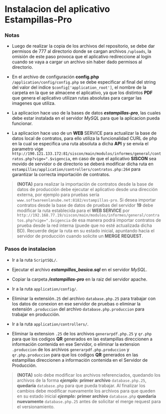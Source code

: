 Instalacion del aplicativo Estampillas-Pro
=========


### Notas

- Luego de realizar la copia de los archivos del repositorio, se debe dar permisos de 777 al directorio donde se cargan archivos ```/uploads```, la omisión de este paso provoca que el aplicativo redireccione al login cuando se vaya a cargar un archivo sin haber dado permisos al directorio.

- En el archivo de configuración **config.php**  ```/application/config/config.php``` se debe especificar al final del string del valor del indice ```$config['application_root']```, el nombre de la carpeta en la que se almacene el aplicativo, ya que los distintos **PDF** que genera el aplicativo utilizan rutas absolutas para cargar las imagenes que utiliza. 

- La aplicacion hace uso de la bases de datos ***estampillas-pro***, las cuales debe estar instalada en el servidor *MySQL* para que la aplicacion pueda funcionar.

- La aplicacion hace uso de un **WEB** SERVICE para actualizar la base de datos local de contratos, para ello utiliza la funcionalidad CURL de php en la cual se especifica una ruta absoluta a dicha **API** y se envía el parametro vige ```http://190.121.133.172:81/siscon/main/modulos/informes/general/contratos.php?vige=".$vigencia```, en caso de que el aplicativo **SISCON** sea movido de servidor o de directorio se deberá modificar dicha ruta en ```estampillas/application/controllers/contratos.php:264``` para garantizar la correcta importación de contratos.

> **(NOTA)** para realizar la importación de contratos desde la base de datos de producción debe ejecutar el aplicativo desde una dirección externa, por ejemplo para pruebas sería ```www.softwareenlanube.net:8182/estampillas-pro```. Si desea importar contratos desde la base de datos de pruebas del servidor **19** debe modificar la ruta establecida para el **WEB SERVICE** por ```http://192.168.77.19/siscon/main/modulos/informes/general/contratos.php?vige=".$vigencia``` de esa manera podrá importar contratos de prueba desde la red interna (puede que no esté actualizada dicha BD). Recuerde dejar la ruta en su estado inicial, apuntando hacia el servidor de producción cuando solicite un **MERGE REQUEST**.



### Pasos de instalacion

- Ir a la ruta ```ScriptSQL/```.
- Ejecutar el archivo ***estampillas_basica.sql*** en el servidor *MySQL*.
- Copiar la carpeta ***/estampillas-pro*** en la raiz del servidor apache.


- Ir a la ruta ```application/config/```.
- Eliminar la extensión```.25``` del archivo ```database.php.25``` para trabajar con los datos de conexion en ese servidor de pruebas o eliminar la extensión ```.produccion``` del archivo ```database.php.produccion``` para trabajar en producción. 
- Ir a la ruta ```application/controllers/```.
- Eliminar la extension ```.25``` de los archivos ```generarpdf.php.25``` y  ```qr.php``` para que los codigos **QR** generados en las estampillas direccionen a información contenida en ese Servidor, o eliminar la extension ```.produccion``` de los archivos ```generarpdf.php.produccion``` y  ```qr.php.produccion``` para que los codigos **QR** generados en las estampillas direccionen a información contenida en el Servidor de Producción.

> **(NOTA)** solo debe modificar los archivos referenciados, quedando los archivos de la forma ***ejemplo:*** **primer archivo** ```database.php.25```,  **quedaría** ```database.php``` para que pueda trabajar. Al finalizar los cambios debe modificar nuevamente los archivos para que queden en su estado inicial ***ejemplo:*** **primer archivo** ```database.php```  **quedaría nuevamente** ```database.php.25``` antes de solicitar el merge request para el versionamiento.
